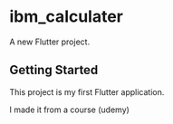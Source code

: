 # ibm_calculater

A new Flutter project.

## Getting Started

This project is my first Flutter application.

I made it from a course (udemy)
